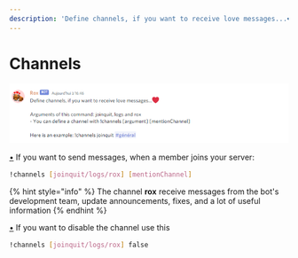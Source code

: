```yaml
---
description: 'Define channels, if you want to receive love messages...❤️'
---
```


# Channels

![](../.gitbook/assets/image%20%284%29.png)

[•](https://doc.rox.wtf/) If you want to send messages, when a member joins your server:

```bash
!channels [joinquit/logs/rox] [mentionChannel]
```

{% hint style="info" %}
The channel **rox** receive messages from the bot's development team, update announcements, fixes, and a lot of useful information
{% endhint %}

[•](https://doc.rox.wtf/) If you want to disable the channel use this

```bash
!channels [joinquit/logs/rox] false
```

